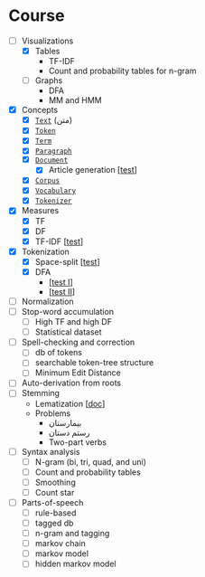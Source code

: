 # Course

- [ ] Visualizations
  - [x] Tables
    - TF-IDF
    - Count and probability tables for n-gram
  - [ ] Graphs
    - DFA
    - MM and HMM
- [x] Concepts
  - [x] [`Text`](../app/src/main/java/nlp/Text.java) (متن)
  - [x] [`Token`](../app/src/main/java/nlp/Token.java)
  - [x] [`Term`](../app/src/main/java/nlp/Term.java)
  - [x] [`Paragraph`](../app/src/main/java/nlp/Paragraph.java)
  - [x] [`Document`](../app/src/main/java/nlp/Document.java)
    - [x] Article generation [[test](../app/src/test/java/ArticleGeneratorTest.java)]
  - [x] [`Corpus`](../app/src/main/java/nlp/Corpus.java)
  - [x] [`Vocabulary`](../app/src/main/java/nlp/Vocabulary.java)
  - [x] [`Tokenizer`](../app/src/main/java/nlp/Tokenizer.java)
- [x] Measures
  - [x] TF
  - [x] DF
  - [x] TF-IDF [[test](../app/src/test/java/TFIDFTest.java)]
- [x] Tokenization
  - [x] Space-split [[test](../app/src/test/java/SplitterTest.java)]
  - [x] DFA
    - [[test I](../app/src/test/java/DFATokenizerTest.java)]
    - [[test II](../app/src/test/java/DFATokenizerSmallTest.java)]
- [ ] Normalization
- [ ] Stop-word accumulation
  - [ ] High TF and high DF
  - [ ] Statistical dataset
- [ ] Spell-checking and correction
  - [ ] db of tokens
  - [ ] searchable token-tree structure
  - [ ] Minimum Edit Distance
- [ ] Auto-derivation from roots
- [ ] Stemming
  - Lematization [[doc](lemmatization-vs-stemming.md)]
  - Problems
    - بیمارستان
    - رستم دستان
    - Two-part verbs
- [ ] Syntax analysis
  - [ ] N-gram (bi, tri, quad, and uni)
  - [ ] Count and probability tables
  - [ ] Smoothing
  - [ ] Count star
- [ ] Parts-of-speech
  - [ ] rule-based
  - [ ] tagged db
  - [ ] n-gram and tagging
  - [ ] markov chain
  - [ ] markov model
  - [ ] hidden markov model
